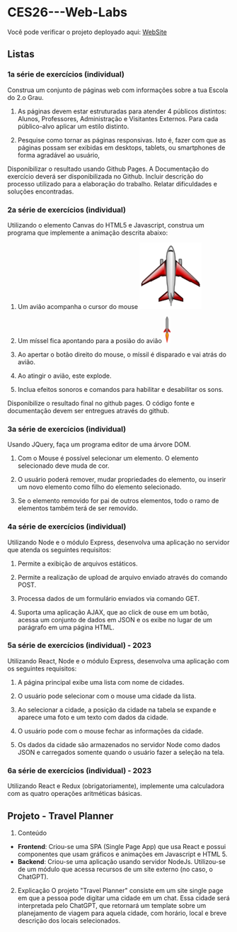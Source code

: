 ﻿# CES26---Web-Labs

Você pode verificar o projeto deployado aqui: [WebSite](https://dannxc.github.io/CES26---Web-Labs/)

## Listas

### 1a série de exercícios (individual)
Construa um conjunto de páginas web com informações sobre a tua
Escola do 2.o Grau.


1) As páginas devem estar estruturadas para atender 4 públicos
distintos: Alunos, Professores, Administração e Visitantes Externos. Para cada
público-alvo aplicar um estilo distinto.

2) Pesquise como tornar as páginas responsivas. Isto é, fazer
com que as páginas possam ser exibidas em desktops, tablets, ou smartphones de
forma agradável ao usuário,

Disponibilizar o resultado usando Github Pages.
A Documentação do exercício deverá ser
disponibilizada no Github. Incluir descrição do processo utilizado para a
elaboração do trabalho. Relatar dificuldades e soluções encontradas.



### 2a série de exercícios (individual)
Utilizando o elemento Canvas do HTML5 e Javascript, construa um programa que implemente a animação descrita abaixo:

1) Um avião acompanha o cursor do mouse
![airplane.png](./Lista%202/assets/airplane.png)

2) Um míssel fica apontando para a posião do avião
![missile.png](./Lista%202/assets/missile.png)

3) Ao apertar o botão direito do mouse, o míssil é disparado e vai atrás do avião.

4) Ao atingir o avião, este explode.

5) Inclua efeitos sonoros e comandos para habilitar e desabilitar os sons.

Disponibilize o resultado final no github pages.
O código fonte e documentação devem ser entregues através do github.



### 3a série de exercícios (individual)
Usando JQuery, faça um programa editor de uma árvore DOM.

1) Com o Mouse é possível selecionar um elemento. O elemento selecionado deve muda de cor.
   
2) O usuário poderá remover, mudar propriedades do elemento, ou inserir um novo elemento como filho do elemento selecionado.
   
3) Se o elemento removido for pai de outros elementos, todo o ramo de elementos também terá de ser removido.



### 4a série de exercícios (individual)
Utilizando Node e o módulo Express, desenvolva uma aplicação no servidor que atenda os seguintes requisitos: 

1) Permite a exibição de arquivos estáticos. 

2) Permite a realização de upload de arquivo enviado através do comando POST. 

3) Processa dados de um formulário enviados via comando GET. 

4) Suporta uma aplicação AJAX, que ao click de ouse em um botão, acessa um conjunto de dados em JSON e os exibe no lugar de um parágrafo em uma página HTML.



### 5a série de exercícios (individual) - 2023
Utilizando React, Node e o módulo Express, desenvolva uma aplicação com os seguintes requisitos:

1) A página principal exibe uma lista com nome de cidades.
   
2) O usuário pode selecionar com o mouse uma cidade da lista.

3) Ao selecionar a cidade, a posição da cidade na tabela se expande e aparece uma foto e um texto com dados da cidade.
   
4) O usuário pode com o mouse fechar as informações da cidade.
   
5) Os dados da cidade são armazenados no servidor Node como dados JSON e carregados somente quando o usuário fazer a seleção na tela.



### 6a série de exercícios (individual) - 2023
Utilizando React e Redux (obrigatoriamente), implemente uma calculadora com as quatro operações aritméticas básicas.  




## Projeto - Travel Planner
1) Conteúdo
- **Frontend**: Criou-se uma SPA (Single Page App) que usa React e possui componentes que usam gráficos e animações em Javascript e HTML 5.
- **Backend**: Criou-se uma aplicação usando servidor NodeJs. Utilizou-se de um módulo que acessa recursos de um site externo (no caso, o ChatGPT).

2) Explicação
O projeto "Travel Planner" consiste em um site single page em que a pessoa pode digitar uma cidade em um chat. Essa cidade será interpretada pelo ChatGPT, que retornará um template sobre um planejamento de viagem para aquela cidade, com horário, local e breve descrição dos locais selecionados.